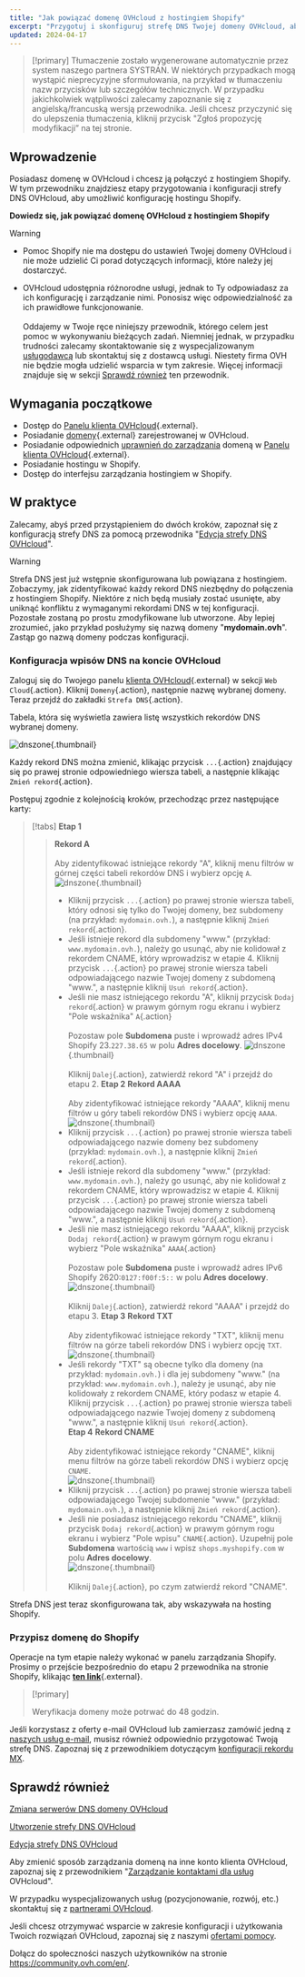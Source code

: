 ```yaml
---
title: "Jak powiązać domenę OVHcloud z hostingiem Shopify"
excerpt: "Przygotuj i skonfiguruj strefę DNS Twojej domeny OVHcloud, aby połączyć ją z hostingiem Shopify"
updated: 2024-04-17
---
```


> [!primary]
> Tłumaczenie zostało wygenerowane automatycznie przez system naszego partnera SYSTRAN. W niektórych przypadkach mogą wystąpić nieprecyzyjne sformułowania, na przykład w tłumaczeniu nazw przycisków lub szczegółów technicznych. W przypadku jakichkolwiek wątpliwości zalecamy zapoznanie się z angielską/francuską wersją przewodnika. Jeśli chcesz przyczynić się do ulepszenia tłumaczenia, kliknij przycisk "Zgłoś propozycję modyfikacji” na tej stronie.
>

## Wprowadzenie

Posiadasz domenę w OVHcloud i chcesz ją połączyć z hostingiem Shopify. W tym przewodniku znajdziesz etapy przygotowania i konfiguracji strefy DNS OVHcloud, aby umożliwić konfigurację hostingu Shopify.

**Dowiedz się, jak powiązać domenę OVHcloud z hostingiem Shopify**

> [!warning]
>
> - Pomoc Shopify nie ma dostępu do ustawień Twojej domeny OVHcloud i nie może udzielić Ci porad dotyczących informacji, które należy jej dostarczyć.
>
> - OVHcloud udostępnia różnorodne usługi, jednak to Ty odpowiadasz za ich konfigurację i zarządzanie nimi. Ponosisz więc odpowiedzialność za ich prawidłowe funkcjonowanie.<br><br> Oddajemy w Twoje ręce niniejszy przewodnik, którego celem jest pomoc w wykonywaniu bieżących zadań. Niemniej jednak, w przypadku trudności zalecamy skontaktowanie się z wyspecjalizowanym [usługodawcą](/links/partner) lub skontaktuj się z dostawcą usługi. Niestety firma OVH nie będzie mogła udzielić wsparcia w tym zakresie. Więcej informacji znajduje się w sekcji [Sprawdź również](#go-further) ten przewodnik.
>

## Wymagania początkowe

- Dostęp do [Panelu klienta OVHcloud](/links/manager){.external}.
- Posiadanie [domeny](/links/web/domains){.external} zarejestrowanej w OVHcloud.
- Posiadanie odpowiednich [uprawnień do zarządzania](/pages/account_and_service_management/account_information/managing_contacts) domeną w [Panelu klienta OVHcloud](/links/manager){.external}.
- Posiadanie hostingu w Shopify.
- Dostęp do interfejsu zarządzania hostingiem w Shopify.

## W praktyce

Zalecamy, abyś przed przystąpieniem do dwóch kroków, zapoznał się z konfiguracją strefy DNS za pomocą przewodnika "[Edycja strefy DNS OVHcloud](/pages/web_cloud/domains/dns_zone_edit)".

> [!warning]
>
> Strefa DNS jest już wstępnie skonfigurowana lub powiązana z hostingiem. Zobaczymy, jak zidentyfikować każdy rekord DNS niezbędny do połączenia z hostingiem Shopify. Niektóre z nich będą musiały zostać usunięte, aby uniknąć konfliktu z wymaganymi rekordami DNS w tej konfiguracji. Pozostałe zostaną po prostu zmodyfikowane lub utworzone. Aby lepiej zrozumieć, jako przykład posłużymy się nazwą domeny "**mydomain.ovh**". Zastąp go nazwą domeny podczas konfiguracji.

### Konfiguracja wpisów DNS na koncie OVHcloud

Zaloguj się do Twojego panelu [klienta OVHcloud](/links/manager){.external} w sekcji `Web Cloud`{.action}. Kliknij `Domeny`{.action}, następnie nazwę wybranej domeny. Teraz przejdź do zakładki `Strefa DNS`{.action}.

Tabela, która się wyświetla zawiera listę wszystkich rekordów DNS wybranej domeny.

![dnszone](images/tab.png){.thumbnail}

Każdy rekord DNS można zmienić, klikając przycisk `...`{.action} znajdujący się po prawej stronie odpowiedniego wiersza tabeli, a następnie klikając `Zmień rekord`{.action}.

Postępuj zgodnie z kolejnością kroków, przechodząc przez następujące karty:

> [!tabs]
> **Etap 1**
>> **Rekord A**<br><br>
>> Aby zidentyfikować istniejące rekordy "A", kliknij menu filtrów w górnej części tabeli rekordów DNS i wybierz opcję `A`.<br>
>> ![dnszone](images/filter-a.png){.thumbnail}<br>
>> - Kliknij przycisk `...`{.action} po prawej stronie wiersza tabeli, który odnosi się tylko do Twojej domeny, bez subdomeny (na przykład: `mydomain.ovh.`), a następnie kliknij `Zmień rekord`{.action}.<br>
>> - Jeśli istnieje rekord dla subdomeny "www." (przykład: `www.mydomain.ovh.`), należy go usunąć, aby nie kolidował z rekordem CNAME, który wprowadzisz w etapie 4. Kliknij przycisk `...`{.action} po prawej stronie wiersza tabeli odpowiadającego nazwie Twojej domeny z subdomeną "www.", a następnie kliknij `Usuń rekord`{.action}.<br>
>> - Jeśli nie masz istniejącego rekordu "A", kliknij przycisk `Dodaj rekord`{.action} w prawym górnym rogu ekranu i wybierz "Pole wskaźnika" `A`{.action}<br><br>
>> Pozostaw pole **Subdomena** puste i wprowadź adres IPv4 Shopify 23.`227.38.65` w polu **Adres docelowy**.
>> ![dnszone](images/field-a.png){.thumbnail}<br><br>
>> Kliknij `Dalej`{.action}, zatwierdź rekord "A" i przejdź do etapu 2.
> **Etap 2**
>> **Rekord AAAA**<br><br>
>>  Aby zidentyfikować istniejące rekordy "AAAA", kliknij menu filtrów u góry tabeli rekordów DNS i wybierz opcję `AAAA`.<br>
>> ![dnszone](images/filter-aaaa.png){.thumbnail}<br>
>> - Kliknij przycisk `...`{.action} po prawej stronie wiersza tabeli odpowiadającego nazwie domeny bez subdomeny (przykład: `mydomain.ovh.`), a następnie kliknij `Zmień rekord`{.action}.<br>
>> - Jeśli istnieje rekord dla subdomeny "www." (przykład: `www.mydomain.ovh.`), należy go usunąć, aby nie kolidował z rekordem CNAME, który wprowadzisz w etapie 4. Kliknij przycisk `...`{.action} po prawej stronie wiersza tabeli odpowiadającego nazwie Twojej domeny z subdomeną "www.", a następnie kliknij `Usuń rekord`{.action}.<br>
>> - Jeśli nie masz istniejącego rekordu "AAAA", kliknij przycisk `Dodaj rekord`{.action} w prawym górnym rogu ekranu i wybierz "Pole wskaźnika" `AAAA`{.action}<br><br>
>> Pozostaw pole **Subdomena** puste i wprowadź adres IPv6 Shopify 2620:`0127:f00f:5::` w polu **Adres docelowy**.
>> ![dnszone](images/field-aaaa.png){.thumbnail}<br><br>
>> Kliknij `Dalej`{.action}, zatwierdź rekord "AAAA" i przejdź do etapu 3.
> **Etap 3**
>> **Rekord TXT**<br><br>
>>  Aby zidentyfikować istniejące rekordy "TXT", kliknij menu filtrów na górze tabeli rekordów DNS i wybierz opcję `TXT`.<br>
>> ![dnszone](images/filter-txt.png){.thumbnail}<br>
>> - Jeśli rekordy "TXT" są obecne tylko dla domeny (na przykład: `mydomain.ovh.`) i dla jej subdomeny "www." (na przykład: `www.mydomain.ovh.`), należy je usunąć, aby nie kolidowały z rekordem CNAME, który podasz w etapie 4. Kliknij przycisk `...`{.action} po prawej stronie wiersza tabeli odpowiadającego nazwie Twojej domeny z subdomeną "www.", a następnie kliknij `Usuń rekord`{.action}.<br>
> **Etap 4**
>> **Rekord CNAME**<br><br>
>>  Aby zidentyfikować istniejące rekordy "CNAME", kliknij menu filtrów na górze tabeli rekordów DNS i wybierz opcję `CNAME`.<br>
>> ![dnszone](images/filter-cname.png){.thumbnail}
>> - Kliknij przycisk `...`{.action} po prawej stronie wiersza tabeli odpowiadającego Twojej subdomenie "www." (przykład: `mydomain.ovh.`), a następnie kliknij `Zmień rekord`{.action}.<br>
>> - Jeśli nie posiadasz istniejącego rekordu "CNAME", kliknij przycisk `Dodaj rekord`{.action} w prawym górnym rogu ekranu i wybierz "Pole wpisu" `CNAME`{.action}.
>> Uzupełnij pole **Subdomena** wartością `www` i wpisz `shops.myshopify.com` w polu **Adres docelowy**.<br>
>> ![dnszone](images/field-cname.png){.thumbnail}<br><br>
>> Kliknij `Dalej`{.action}, po czym zatwierdź rekord "CNAME".

Strefa DNS jest teraz skonfigurowana tak, aby wskazywała na hosting Shopify.

### Przypisz domenę do Shopify

Operacje na tym etapie należy wykonać w panelu zarządzania Shopify. Prosimy o przejście bezpośrednio do etapu 2 przewodnika na stronie Shopify, klikając [**ten link**](https://help.shopify.com/pl/manual/domains/add-a-domain/connecting-domains/connect-domain-manual){.external}.

> [!primary]
>
> Weryfikacja domeny może potrwać do 48 godzin.

Jeśli korzystasz z oferty e-mail OVHcloud lub zamierzasz zamówić jedną z [naszych usług e-mail](/links/web/emails), musisz również odpowiednio przygotować Twoją strefę DNS. Zapoznaj się z przewodnikiem dotyczącym [konfiguracji rekordu MX](/pages/web_cloud/domains/dns_zone_mx).

## Sprawdź również <a name="go-further"></a>

[Zmiana serwerów DNS domeny OVHcloud](/pages/web_cloud/domains/dns_server_general_information)

[Utworzenie strefy DNS OVHcloud](/pages/web_cloud/domains/dns_zone_create)

[Edycja strefy DNS OVHcloud](/pages/web_cloud/domains/dns_zone_edit)

Aby zmienić sposób zarządzania domeną na inne konto klienta OVHcloud, zapoznaj się z przewodnikiem "[Zarządzanie kontaktami dla usług](/pages/account_and_service_management/account_information/managing_contacts) OVHcloud".

W przypadku wyspecjalizowanych usług (pozycjonowanie, rozwój, etc.) skontaktuj się z [partnerami OVHcloud](/links/partner).
 
Jeśli chcesz otrzymywać wsparcie w zakresie konfiguracji i użytkowania Twoich rozwiązań OVHcloud, zapoznaj się z naszymi [ofertami pomocy](/links/support).
 
Dołącz do społeczności naszych użytkowników na stronie <https://community.ovh.com/en/>.
